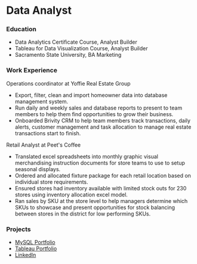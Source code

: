 # Data Analyst


### Education
- Data Analytics Certificate Course, Analyst Builder
- Tableau for Data Visualization Course, Analyst Builder
- Sacramento State University, BA Marketing


### Work Experience
Operations coordinator at Yoffie Real Estate Group
- Export, filter, clean and import homeowner data into database management system.
- Run daily and weekly sales and database reports to present to team members to help them find opportunities to grow their business.
- Onboarded Brivity CRM to help team members track transactions, daily alerts, customer management and task allocation to manage real estate transactions start to finish.

Retail Analyst at Peet's Coffee
- Translated excel spreadsheets into monthly graphic visual merchandising instruction documents for store teams to use to setup seasonal displays.
- Ordered and allocated fixture package for each retail location based on individual store requirements.
- Ensured stores had inventory available with limited stock outs for 230 stores using inventory allocation excel model.
- Ran sales by SKU at the store level to help managers determine which SKUs to showcase and present opportunities for stock balancing between stores in the district for low performing SKUs. 


### Projects
- [MySQL Portfolio](https://github.com/mollyburns/portfolio)
- [Tableau Portfolio](https://public.tableau.com/app/profile/mollyburns)
- [LinkedIn](https://www.linkedin.com/in/mollykburns/)
